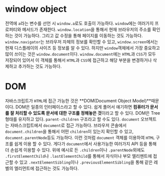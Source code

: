 # window object



전역에 `a`라는 변수를 선언 시 `window.a`로도 호출이 가능하다. `window`에는 여러가지 프로퍼티와 메서드가 존재한다. `window.location`을 통해서 현재 브라우저의 주소를 확인하는 것이 가능하다. 그리고 값 수정을 통해 페이지를 이동하는 것도 가능하다. `window.navigator`는 브라우저 자체의 정보를 확인할 수 있고, `window.screen`에서는 현재 디스플레이의 사이즈 등 정보를 알 수 있다. 하지만 `window`객체에서 가장 중요하고 많이 쓰이는 것은 `window.document`이다. `window.document`에는 `HTML`과 `CSS`가 모두 저장되어 있어서 이 객체를 통해서 `HTML`과 `CSS`에 접근하고 해당 부분을 변경하거나 삭제하고 추가하는 것도 가능하다. 





# DOM

자바스크립트가 `HTML`에 접근 가능한 것은 **DOM(Document Object Model)**때문이다. DOM은 일종의 인터페이스라고 할 수 있다.  쉽게 풀어서 얘기하면 **컴퓨터가 문서를 잘 처리할 수 있도록 문서에 대한 구조를 정해놓은 것**이라고 할 수 있다. DOM은 Tree 형태를 유지하고 있다. `parent-children` 구조라고 할 수도 있다. `document` 오브젝트는 자바스크립트에서 `document`로 접근 가능하다. 브라우저 콘솔에서 `document.children`을 통해서 어떤 `children`이 있는지 확인할 수 있고, `document.parentNode`등도 가능하다. 이런 것처럼 `document` 객체를 이용하여 `HTML` 구조를 쉽게 이용 할 수 있다. 게다가 `document`에서 사용가능한 여러가지 API 등을 통해 더 손쉽게 이용할 수 있다. 위에 예시로 든 `.children`이나 `.parentNode`외에도 `.firstElementChild`나 `.lastElementChild`를 통해서 자식이나 부모 엘리멘트에 접근할 수 있고 `.nextElementSibling`이나 `.previousElementSibling`을 통해 같은 레벨의 엘리먼트에 접근하는 것도 가능하다.

